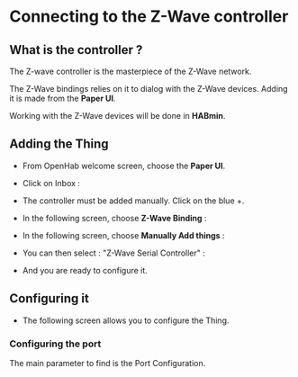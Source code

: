 # Connecting to the Z-Wave controller

## What is the controller ?

The Z-wave controller is the masterpiece of the Z-Wave network.

The Z-Wave bindings relies on it to dialog with the Z-Wave devices. Adding it is made from the __Paper UI__.

Working with the Z-Wave devices will be done in __HABmin__.


## Adding the Thing

* From OpenHab welcome screen, choose the __Paper UI__.
* Click on Inbox :



* The controller must be added manually. Click on the blue +.

* In the following screen, choose __Z-Wave Binding__ :



* In the following screen, choose __Manually Add things__ :
 


* You can then select : "Z-Wave Serial Controller" :



* And you are ready to configure it.

## Configuring it

* The following screen allows you to configure the Thing.



### Configuring the port

The main parameter to find is the Port Configuration.



